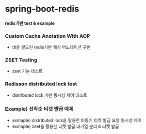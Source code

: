 # spring-boot-redis

#### redis기반 test & example 

### Custom Cache Anotation With AOP
- ttl을 곁드린 redis기반 캐싱 어노테이션 구현

### ZSET Testing
- zset 기능 테스트

### Redisson distributed lock test
- distributed lock 기반 동시성 제어 테스트

### Example) 선착순 티켓 발급 예제
- exmaple) distributed lock을 활용한 비동기 티켓 발급 요청 동시성 제어
- exmaple) zset을 활용한 티켓 발급 대기열 분리 & 티켓 발급
